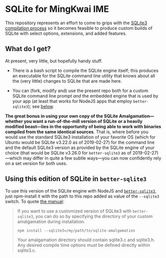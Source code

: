 

# SQLite for MingKwai IME

This repository represents an effort to come to grips with the [SQLite3 compilation
process](https://www.sqlite.org/howtocompile.html) so it becomes feasible to produce custom builds of SQLite
with select options, extensions, and added features.

## What do I get?

At present, very little, but hopefully handy stuff.

* There is a bash script to compile the SQLite engine itself; this produces an executable for the SQLite
  command line utility that knows about all the (very little) changes to SQLite that are made here.

* You can (fork, modify and) use the present repo both for a custom SQLite command line prompt *and* the
  embedded engine that is used by your app (at least that works for NodeJS apps that employ
  `better-sqlite3`); see [below](#using-this-edition-of-sqlite-in-better-sqlite3).

**The great bonus in using your own copy of the SQLite Amalgamation—whether you want a run-of-the-mill
version of SQLite or a heavily modified beast—lies in the opportunity of being able to work with binaries
compiled from the same identical sources**. That is, where before you would use the standard SQLite3
installation of your favorite OS (which for Ubuntu would be SQLite v3.22.0 as of 2019-02-27) for the command
line and the default SQLite3 version as provided by the SQLite engine of your choice (that would be SQLite
v3.26.0 for `better-sqlite3` as of 2019-02-27)—which may differ in quite a few subtle ways—you can now
confidently rely on a set version for both uses.

## Using this edition of SQLite in `better-sqlite3`

To use this version of the SQLite engine with NodeJS and [`better-sqlite3`](https://github.com/JoshuaWise),
just npm-install it with the path to this repo added as value of the `--sqlite3` switch. To quote [the
manual](https://github.com/JoshuaWise/better-sqlite3/blob/master/docs/compilation.md):

> If you want to use a customized version of SQLite3 with `better-sqlite3`, you can do so by specifying the
> directory of your custom amalgamation during installation.
>
> `npm install --sqlite3=/my/path/to/sqlite-amalgamation`
>
> Your amalgamation directory should contain sqlite3.c and sqlite3.h. Any desired compile time options must
> be defined directly within sqlite3.c.


